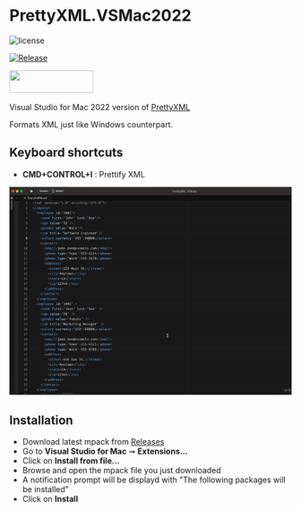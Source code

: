 # PrettyXML.VSMac2022

![license](https://img.shields.io/github/license/pmahend1/PrettyXML.VSMac?label=License&color=brightgreen&style=flat-square)

[![Release](https://img.shields.io/github/v/release/pmahend1/PrettyXML.vsmac?include_prereleases&label=Release&color=brightgreen&style=for-the-badge&logo=github)](https://github.com/datnvh/PrettyXML.VSMac2022/releases) 

[<img src="https://cdn.buymeacoffee.com/buttons/v2/default-blue.png" width=150 height=40>](https://www.buymeacoffee.com/datnvh)  

Visual Studio for Mac 2022 version of [PrettyXML](https://github.com/pmahend1/PrettyXML)

Formats XML just like Windows counterpart.


## Keyboard shortcuts

- **CMD+CONTROL+I** : Prettify XML  

![Example](./example.gif)  


## Installation 

- Download latest mpack from [Releases](https://github.com/datnvh/PrettyXML.VSMac2022/releases)
- Go to **Visual Studio for Mac** ➞ **Extensions...**
- Click on **Install from file...**
- Browse and open the mpack file you just downloaded
- A notification prompt will be displayd with "The following packages will be installed"
- Click on **Install**  

